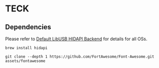 # TECK

## Dependencies

Please refer to [Default LibUSB HIDAPI Backend] for details for all OSs.

```shell
brew install hidapi

git clone --depth 1 https://github.com/FortAwesome/Font-Awesome.git assets/fontawesome
```


[Default LibUSB HIDAPI Backend]: https://python-elgato-streamdeck.readthedocs.io/en/stable/pages/backend_libusb_hidapi.html
